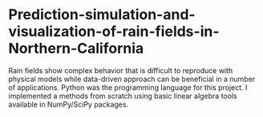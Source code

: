 # Prediction-simulation-and-visualization-of-rain-fields-in-Northern-California
Rain fields show complex behavior that is difficult to reproduce with physical models while data-driven approach can be beneficial in a number of applications. Python was the programming language for this project. I implemented a methods from scratch using basic linear algebra tools available in NumPy/SciPy packages.
